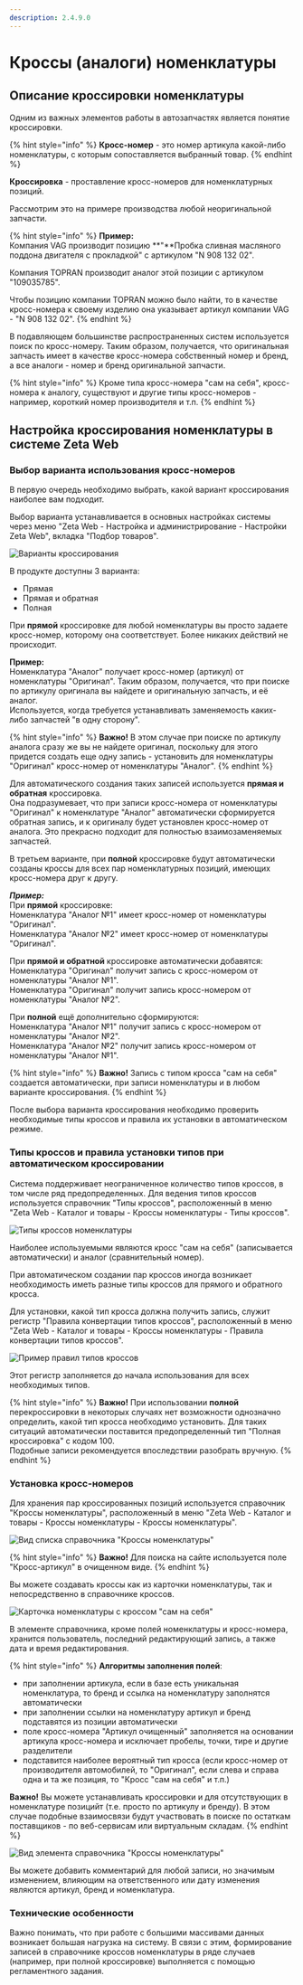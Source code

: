 ```yaml
---
description: 2.4.9.0
---
```


# Кроссы \(аналоги\) номенклатуры

## Описание кроссировки номенклатуры

Одним из важных элементов работы в автозапчастях является понятие кроссировки.

{% hint style="info" %}
**Кросс-номер** - это номер артикула какой-либо номенклатуры, с которым сопоставляется выбранный товар.
{% endhint %}

**Кроссировка** - проставление кросс-номеров для номенклатурных позиций.

Рассмотрим это на примере производства любой неоригинальной запчасти.

{% hint style="info" %}
**Пример:**  
Компания VAG производит позицию **"**Пробка сливная масляного поддона двигателя с прокладкой" с артикулом "N 908 132 02".

Компания TOPRAN производит аналог этой позиции с артикулом "109035785".

Чтобы позицию компании TOPRAN можно было найти, то в качестве кросс-номера к своему изделию она указывает артикул компании VAG - "N 908 132 02".
{% endhint %}

В подавляющем большинстве распространенных систем используется поиск по кросс-номеру. Таким образом, получается, что оригинальная запчасть имеет в качестве кросс-номера собственный номер и бренд, а все аналоги - номер и бренд оригинальной запчасти.

{% hint style="info" %}
Кроме типа кросс-номера "сам на себя", кросс-номера к аналогу, существуют и другие типы кросс-номеров - например, короткий номер производителя и т.п.
{% endhint %}



## Настройка кроссирования номенклатуры в системе Zeta Web

### Выбор варианта использования кросс-номеров

В первую очередь необходимо выбрать, какой вариант кроссирования наиболее вам подходит.

Выбор варианта устанавливается в основных настройках системы через меню "Zeta Web - Настройка и администрирование - Настройки Zeta Web", вкладка "Подбор товаров".



![&#x412;&#x430;&#x440;&#x438;&#x430;&#x43D;&#x442;&#x44B; &#x43A;&#x440;&#x43E;&#x441;&#x441;&#x438;&#x440;&#x43E;&#x432;&#x430;&#x43D;&#x438;&#x44F;](../../.gitbook/assets/image%20%28286%29.png)

В продукте доступны 3 варианта:

* Прямая
* Прямая и обратная
* Полная

При **прямой** кроссировке для любой номенклатуры вы просто задаете кросс-номер, которому она соответствует. Более никаких действий не происходит.  
  
**Пример:**  
Номенклатура "Аналог" получает кросс-номер \(артикул\) от номенклатуры "Оригинал".  Таким образом, получается, что при поиске по артикулу оригинала вы найдете и оригинальную запчасть, и её аналог.   
Используется, когда требуется устанавливать заменяемость каких-либо запчастей "в одну сторону".

{% hint style="info" %}
**Важно!** В этом случае при поиске по артикулу аналога сразу же вы не найдете оригинал, поскольку для этого придется создать еще одну запись - установить для номенклатуры "Оригинал" кросс-номер от номенклатуры "Аналог".
{% endhint %}

Для автоматического создания таких записей используется **прямая и обратная** кроссировка.   
Она подразумевает, что при записи кросс-номера от номенклатуры "Оригинал" к номенклатуре "Аналог" автоматически сформируется обратная запись, и к оригиналу будет установлен кросс-номер от аналога. Это прекрасно подходит для полностью взаимозаменяемых запчастей.

В третьем варианте, при **полной** кроссировке будут автоматически созданы кроссы для всех пар номенклатурных позиций, имеющих кросс-номера друг к другу.

_**Пример:**_  
При **прямой** кроссировке:  
Номенклатура "Аналог №1"  имеет кросс-номер от номенклатуры "Оригинал".  
Номенклатура "Аналог №2"  имеет кросс-номер от номенклатуры "Оригинал".

При **прямой и обратной** кроссировке автоматически добавятся:  
Номенклатура "Оригинал"  получит запись с кросс-номером от номенклатуры "Аналог №1".  
Номенклатура "Оригинал"  получит запись кросс-номером от номенклатуры "Аналог №2".  
  
При **полной** ещё дополнительно сформируются:  
Номенклатура "Аналог №1"  получит запись с кросс-номером от номенклатуры "Аналог №2".  
Номенклатура "Аналог №2"  получит запись кросс-номером от номенклатуры "Аналог №1".

{% hint style="info" %}
**Важно!** Запись с типом кросса "сам на себя" создается автоматически, при записи номенклатуры и в любом варианте кроссирования.
{% endhint %}

После выбора варианта кроссирования необходимо проверить необходимые типы кроссов и правила их установки в автоматическом режиме.

### Типы кроссов и правила установки типов при автоматическом кроссировании

Система поддерживает неограниченное количество типов кроссов, в том числе ряд предопределенных. Для ведения типов кроссов используется справочник "Типы кроссов", расположенный в меню "Zeta Web - Каталог и товары - Кроссы номенклатуры - Типы кроссов".

![&#x422;&#x438;&#x43F;&#x44B; &#x43A;&#x440;&#x43E;&#x441;&#x441;&#x43E;&#x432; &#x43D;&#x43E;&#x43C;&#x435;&#x43D;&#x43A;&#x43B;&#x430;&#x442;&#x443;&#x440;&#x44B;](../../.gitbook/assets/image%20%2858%29.png)

Наиболее используемыми являются кросс "сам на себя" \(записывается автоматически\) и аналог \(сравнительный номер\).   
  
При автоматическом создании пар кроссов иногда возникает необходимость иметь разные типы кроссов для прямого и обратного кросса.  
  
Для установки, какой тип кросса должна получить запись, служит регистр "Правила конвертации типов кроссов", расположенный в меню "Zeta Web - Каталог и товары - Кроссы номенклатуры - Правила конвертации типов кроссов". 

![&#x41F;&#x440;&#x438;&#x43C;&#x435;&#x440; &#x43F;&#x440;&#x430;&#x432;&#x438;&#x43B; &#x442;&#x438;&#x43F;&#x43E;&#x432; &#x43A;&#x440;&#x43E;&#x441;&#x441;&#x43E;&#x432;](../../.gitbook/assets/image%20%2878%29.png)

Этот регистр заполняется до начала использования для всех необходимых типов.

{% hint style="info" %}
**Важно!** При использовании **полной** перекроссировки в некоторых случаях нет возможности однозначно определить, какой тип кросса необходимо установить. Для таких ситуаций автоматически поставится предопределенный тип  "Полная кроссировка" с кодом 100.   
Подобные записи рекомендуется впоследствии разобрать вручную.
{% endhint %}

###  Установка кросс-номеров

Для хранения пар кроссированных позиций используется справочник "Кроссы номенклатуры", расположенный в меню "Zeta Web - Каталог и товары - Кроссы номенклатуры - Кроссы номенклатуры". 

![&#x412;&#x438;&#x434; &#x441;&#x43F;&#x438;&#x441;&#x43A;&#x430; &#x441;&#x43F;&#x440;&#x430;&#x432;&#x43E;&#x447;&#x43D;&#x438;&#x43A;&#x430; &quot;&#x41A;&#x440;&#x43E;&#x441;&#x441;&#x44B; &#x43D;&#x43E;&#x43C;&#x435;&#x43D;&#x43A;&#x43B;&#x430;&#x442;&#x443;&#x440;&#x44B;&quot;](../../.gitbook/assets/image%20%28290%29.png)

{% hint style="info" %}
**Важно!** Для поиска на сайте используется поле "Кросс-артикул" в очищенном виде.
{% endhint %}

Вы можете создавать кроссы как из карточки номенклатуры, так и непосредственно в справочнике кроссов.

![&#x41A;&#x430;&#x440;&#x442;&#x43E;&#x447;&#x43A;&#x430; &#x43D;&#x43E;&#x43C;&#x435;&#x43D;&#x43A;&#x43B;&#x430;&#x442;&#x443;&#x440;&#x44B; &#x441; &#x43A;&#x440;&#x43E;&#x441;&#x441;&#x43E;&#x43C; &quot;&#x441;&#x430;&#x43C; &#x43D;&#x430; &#x441;&#x435;&#x431;&#x44F;&quot;](../../.gitbook/assets/image%20%28242%29.png)

В элементе справочника, кроме полей номенклатуры и кросс-номера, хранится пользователь, последний редактирующий запись, а также дата и время редактирования.

{% hint style="info" %}
**Алгоритмы заполнения полей**:

* при заполнении артикула, если в базе есть уникальная номенклатура, то бренд и ссылка на номенклатуру заполнятся автоматически
* при заполнении ссылки на номенклатуру артикул и бренд подставятся из позиции автоматически
* поле кросс-номера "Артикул очищенный" заполняется на основании артикула кросс-номера и исключает пробелы, точки, тире и другие разделители
* подставится наиболее вероятный тип кросса \(если кросс-номер от производителя автомобилей, то "Оригинал", если слева и справа одна и та же позиция, то "Кросс "сам на себя" и т.п.\)

**Важно!** Вы можете устанавливать кроссировки и для отсутствующих в номенклатуре позицийт \(т.е. просто по артикулу и бренду\). В этом случае подобные взаимосвязи будут участвовать в поиске по остаткам поставщиков - по веб-сервисам или виртуальным складам.
{% endhint %}

![&#x412;&#x438;&#x434; &#x44D;&#x43B;&#x435;&#x43C;&#x435;&#x43D;&#x442;&#x430; &#x441;&#x43F;&#x440;&#x430;&#x432;&#x43E;&#x447;&#x43D;&#x438;&#x43A;&#x430; &quot;&#x41A;&#x440;&#x43E;&#x441;&#x441;&#x44B; &#x43D;&#x43E;&#x43C;&#x435;&#x43D;&#x43A;&#x43B;&#x430;&#x442;&#x443;&#x440;&#x44B;&quot;](../../.gitbook/assets/image%20%28129%29.png)

Вы можете добавить комментарий для любой записи, но значимым изменением, влияющим на ответственного или дату изменения являются артикул, бренд и номенклатура.

### Технические особенности

Важно понимать, что при работе с большими массивами данных возникает большая нагрузка на систему. В связи с этим, формирование записей в справочнике кроссов номенклатуры в ряде случаев \(например, при полной кроссировке\) выполняется с помощью регламентного задания.

